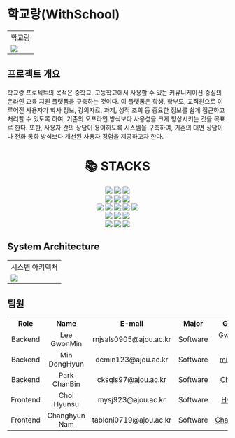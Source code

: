 
  
# 학교랑(WithSchool)
<table>
  <tbody>
    <tr>
      <td align=center>학교랑</td>
    </tr>
    <tr>
      <td><img src="https://github.com/withschool/BIBIMBAP_sc24/assets/97661859/8699b392-b3bd-4956-b36f-862c6d14cad8"></td>
    </tr>
  </tbody>
</table>




  
## 프로젝트 개요
학교랑 프로젝트의 목적은 중학교, 고등학교에서 사용할 수 있는 커뮤니케이션 중심의 온라인 교육 지원 플랫폼을 구축하는 것이다. 이 플랫폼은 학생, 학부모, 교직원으로 이루어진 사용자가 학사 정보, 강의자료, 과제, 성적 조회 등 중요한 정보를 쉽게 접근하고 처리할 수 있도록 하여, 기존의 오프라인 방식보다 사용성을 크게 향상시키는 것을 목표로 한다. 또한, 사용자 간의 상담이 용이하도록 시스템을 구축하여, 기존의 대면 상담이나 전화 통화 방식보다 개선된 사용자 경험을 제공하고자 한다.


<div align=center><h1>📚 STACKS</h1></div>

<div align=center> 
  <img src="https://img.shields.io/badge/java-007396?style=for-the-badge&logo=java&logoColor=white">
  <img src="https://img.shields.io/badge/javascript-F7DF1E?style=for-the-badge&logo=javascript&logoColor=black">
  <img src="https://img.shields.io/badge/typescript-339AF0?style=for-the-badge&logo=typescript&logoColor=white">
  <br>
  <img src="https://img.shields.io/badge/mysql-4479A1?style=for-the-badge&logo=mysql&logoColor=white"> 
  <img src="https://img.shields.io/badge/spring-6DB33F?style=for-the-badge&logo=spring&logoColor=white">
  <img src="https://img.shields.io/badge/gradle-02303A?style=for-the-badge&logo=gradle&logoColor=white">
  <br>
  <img src="https://img.shields.io/badge/aws S3-232F3E?style=for-the-badge&logo=aws S3&logoColor=white">
  <img src="https://img.shields.io/badge/apache tomcat-F8DC75?style=for-the-badge&logo=apachetomcat&logoColor=white">
  <img src="https://img.shields.io/badge/nginx-009639?style=for-the-badge&logo=nginx&logoColor=white">
  <img src="https://img.shields.io/badge/express-000000?style=for-the-badge&logo=express&logoColor=white"> 
  <img src="https://img.shields.io/badge/NaverCloudPlatform-6DB33F?style=for-the-badge&logo=NaverCloudPlatform&logoColor=white">
  <br>
  <img src="https://img.shields.io/badge/html5-E34F26?style=for-the-badge&logo=html5&logoColor=white"> 
  <img src="https://img.shields.io/badge/css-1572B6?style=for-the-badge&logo=css3&logoColor=white"> 
  <img src="https://img.shields.io/badge/react-61DAFB?style=for-the-badge&logo=react&logoColor=black">
  <br>
  <img src="https://img.shields.io/badge/github-181717?style=for-the-badge&logo=github&logoColor=white">
  <img src="https://img.shields.io/badge/github Actions-2088FF?style=for-the-badge&logo=github Actions&logoColor=white">
  <img src="https://img.shields.io/badge/git-F05032?style=for-the-badge&logo=git&logoColor=white">
</div>

## System Architecture
  
  <table align=center>
  <tbody>
    <tr>
      <td align=center>시스템 아키텍처</td>
    </tr>
    <tr>
      <td><img src="https://github.com/withschool/BIBIMBAP_sc24/assets/97661859/b676f0b3-0c0e-4664-8c47-bc67b3ea3745"></td>
    </tr>
  </tbody>
</table>


## 팀원
<table>
  <tbody>
    <th>Role</th>
    <th>Name</th>
    <th>E-mail</th>
    <th>Major</th>
    <th>Github</th>
    <tr>
      <td align="center">Backend</td>
      <td align="center">Lee GwonMin</td>
      <td align="center">rnjsals0905@ajou.ac.kr</td>
      <td align="center">Software</td>
      <td align="center"><a href="https://github.com/dradra0905"/>Gwonmin Lee</td>
    </tr>
    <tr>
      <td align="center">Backend</td>
      <td align="center">Min DongHyun</td>
      <td align="center">dcmin123@ajou.ac.kr</td>
      <td align="center">Software</td>
      <td align="center"><a href="https://github.com/mindongmindong"/>mindong</td>
    </tr>
    <tr>
      <td align="center">Backend</td>
      <td align="center">Park ChanBin</td>
      <td align="center">cksqls97@ajou.ac.kr</td>
      <td align="center">Software</td>
      <td align="center"><a href="https://github.com/cksqls97"/>Chanbin</td>
    </tr>
    <tr>
      <td align="center">Frontend</td>
      <td align="center">Choi Hyunsu</td>
      <td align="center">mysj923@ajou.ac.kr</td>
      <td align="center">Software</td>
      <td align="center"><a href="https://github.com/HosinoRipong"/>Hyunsu</td>
    </tr>
    <tr>
      <td align="center">Frontend</td>
      <td align="center">Changhyun Nam</td>
      <td align="center">tabloni0719@ajou.ac.kr</td>
      <td align="center">Software</td>
      <td align="center"><a href="https://github.com/TabloNi"/>Changhyun</td>
    </tr>
  </tbody>
</table>


